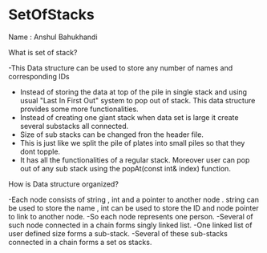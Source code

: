 # SetOfStacks
Name : Anshul Bahukhandi

What is set of stack?

-This Data structure can be used to store any number of names and corresponding IDs
- Instead of storing the data at top of the pile in single stack and using usual "Last In First Out" 
  system to pop out of stack. This data structure provides some more functionalities.
- Instead of creating one giant stack when data set is large it create several substacks all connected.
- Size of sub stacks can be changed fron the header file.
- This is just like we split the pile of plates into small piles so that they dont topple.
- It has all the functionalities of a regular stack. Moreover user can pop out of any sub stack
  using the popAt(const int& index) function.  

How is Data structure organized?

-Each node consists of string , int and a pointer to another node . string can be used to store the 
 name , int can be used to store the ID and node pointer to link to another node.
-So each node represents one person.
-Several of such node connected in a chain forms singly linked list.
-One linked list of user defined size forms a sub-stack.
-Several of these sub-stacks connected in a chain forms a set os stacks.
